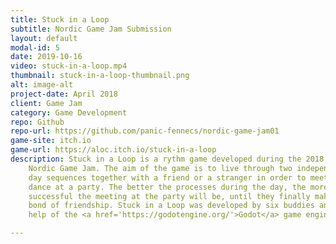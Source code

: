 ```yaml
---
title: Stuck in a Loop
subtitle: Nordic Game Jam Submission
layout: default
modal-id: 5
date: 2019-10-16
video: stuck-in-a-loop.mp4
thumbnail: stuck-in-a-loop-thumbnail.png
alt: image-alt
project-date: April 2018
client: Game Jam
category: Game Development
repo: Github
repo-url: https://github.com/panic-fennecs/nordic-game-jam01
game-site: itch.io
game-url: https://aloc.itch.io/stuck-in-a-loop
description: Stuck in a Loop is a rythm game developed during the 2018
    Nordic Game Jam. The aim of the game is to live through two independent
    day sequences together with a friend or a stranger in order to meet and
    dance at a party. The better the processes during the day, the more
    successful the meeting at the party will be, until they finally make the
    bond of friendship. Stuck in a Loop was developed by six buddies and the
    help of the <a href='https://godotengine.org/'>Godot</a> game engine.

---
```

